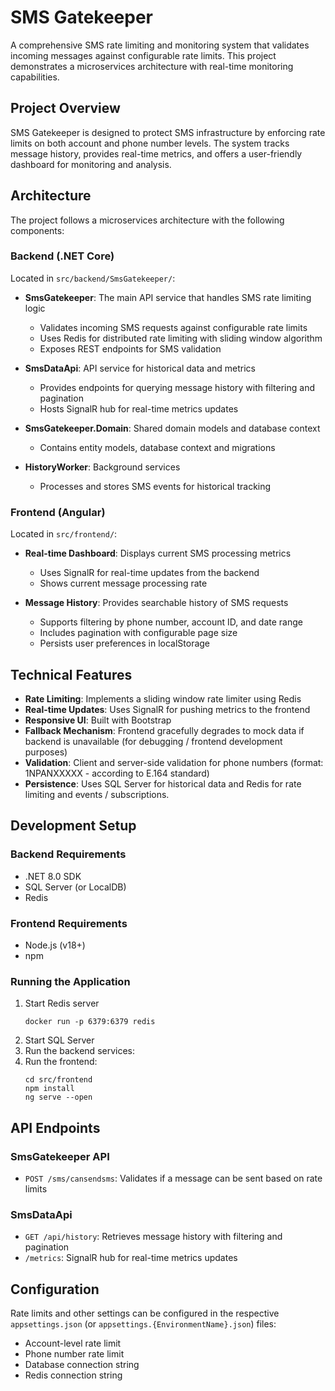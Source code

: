 # SMS Gatekeeper

A comprehensive SMS rate limiting and monitoring system that validates incoming messages against configurable rate limits. This project demonstrates a microservices architecture with real-time monitoring capabilities.

## Project Overview

SMS Gatekeeper is designed to protect SMS infrastructure by enforcing rate limits on both account and phone number levels. The system tracks message history, provides real-time metrics, and offers a user-friendly dashboard for monitoring and analysis.

## Architecture

The project follows a microservices architecture with the following components:

### Backend (.NET Core)

Located in `src/backend/SmsGatekeeper/`:

- **SmsGatekeeper**: The main API service that handles SMS rate limiting logic
  - Validates incoming SMS requests against configurable rate limits
  - Uses Redis for distributed rate limiting with sliding window algorithm
  - Exposes REST endpoints for SMS validation

- **SmsDataApi**: API service for historical data and metrics
  - Provides endpoints for querying message history with filtering and pagination
  - Hosts SignalR hub for real-time metrics updates

- **SmsGatekeeper.Domain**: Shared domain models and database context
  - Contains entity models, database context and migrations

- **HistoryWorker**: Background services
  - Processes and stores SMS events for historical tracking

### Frontend (Angular)

Located in `src/frontend/`:

- **Real-time Dashboard**: Displays current SMS processing metrics
  - Uses SignalR for real-time updates from the backend
  - Shows current message processing rate

- **Message History**: Provides searchable history of SMS requests
  - Supports filtering by phone number, account ID, and date range
  - Includes pagination with configurable page size
  - Persists user preferences in localStorage

## Technical Features

- **Rate Limiting**: Implements a sliding window rate limiter using Redis
- **Real-time Updates**: Uses SignalR for pushing metrics to the frontend
- **Responsive UI**: Built with Bootstrap
- **Fallback Mechanism**: Frontend gracefully degrades to mock data if backend is unavailable (for debugging / frontend development purposes)
- **Validation**: Client and server-side validation for phone numbers (format: 1NPANXXXXX - according to E.164 standard)
- **Persistence**: Uses SQL Server for historical data and Redis for rate limiting and events / subscriptions.

## Development Setup

### Backend Requirements
- .NET 8.0 SDK
- SQL Server (or LocalDB)
- Redis

### Frontend Requirements
- Node.js (v18+)
- npm

### Running the Application
1. Start Redis server
   ```
   docker run -p 6379:6379 redis
   ```
2. Start SQL Server
3. Run the backend services:
4. Run the frontend:
   ```
   cd src/frontend
   npm install
   ng serve --open
   ```

## API Endpoints

### SmsGatekeeper API
- `POST /sms/cansendsms`: Validates if a message can be sent based on rate limits

### SmsDataApi
- `GET /api/history`: Retrieves message history with filtering and pagination
- `/metrics`: SignalR hub for real-time metrics updates

## Configuration

Rate limits and other settings can be configured in the respective `appsettings.json` (or `appsettings.{EnvironmentName}.json`) files:
- Account-level rate limit
- Phone number rate limit
- Database connection string
- Redis connection string
